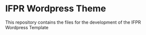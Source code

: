 # IFPR Wordpress Theme
 This repository contains the files for the development of the IFPR Wordpress Template
